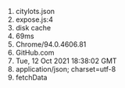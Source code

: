 1. citylots.json
2. expose.js:4
3. disk cache
4. 69ms
5. Chrome/94.0.4606.81
6. GitHub.com
7. Tue, 12 Oct 2021 18:38:02 GMT
8. application/json; charset=utf-8
9. fetchData
